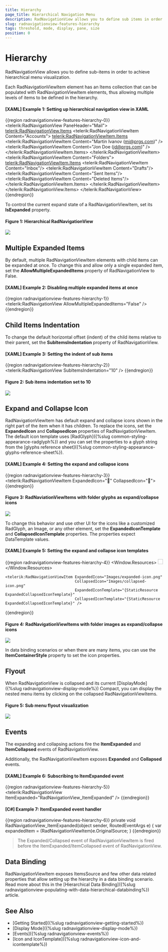 ```yaml
---
title: Hierarchy
page_title: Hierarchical Navigation Menu
description: RadNavigationView allows you to define sub items in order to achieve hierarchical menu visualizаtion.
slug: radnavigationview-features-hierarchy
tags: threshold, mode, display, pane, size
position: 0
---
```


# Hierarchy

RadNavigationView allows you to define sub-items in order to achieve hierarchical menu visualizаtion.

Each RadNavigationViewItem element has an Items collection that can be populated with RadNavigationViewItem elements, thus allowing multiple levels of items to be defined in the hierarchy.

#### __[XAML] Example 1: Setting up hierarchical navigation view in XAML__
{{region radnavigationview-features-hierarchy-0}}
	<telerik:RadNavigationView PaneHeader="Mail">
		<telerik:RadNavigationView.Items>
			<telerik:RadNavigationViewItem Content="Accounts">
				<telerik:RadNavigationViewItem.Items>
					<telerik:RadNavigationViewItem Content="Martin Ivanov (mi@prgs.com)" />
					<telerik:RadNavigationViewItem Content="Jon Doe (jd@prgs.com)" />                       
				</telerik:RadNavigationViewItem.Items>
			</telerik:RadNavigationViewItem>
			<telerik:RadNavigationViewItem Content="Folders">
				<telerik:RadNavigationViewItem.Items>
					<telerik:RadNavigationViewItem Content="Inbox"/>
					<telerik:RadNavigationViewItem Content="Drafts"/>
					<telerik:RadNavigationViewItem Content="Sent Items"/>
					<telerik:RadNavigationViewItem Content="Deleted Items"/>
				</telerik:RadNavigationViewItem.Items>
			</telerik:RadNavigationViewItem>             
		</telerik:RadNavigationView.Items>
	</telerik:RadNavigationView>
{{endregion}}

To control the current expand state of a RadNavigationViewItem, set its __IsExpanded__ property.

#### Figure 1: Hierarchical RadNavigationView
![](images/radnavigationview-features-hierarchy-0.png)

## Multiple Expanded Items

By default, multiple RadNavigationViewItem elements with child items can be expanded at once. To change this and allow only a single expanded item, set the __AllowMultipleExpandedItems__ property of RadNavigationView to False. 

#### __[XAML] Example 2: Disabling multiple expanded items at once__
{{region radnavigationview-features-hierarchy-1}}
	<telerik:RadNavigationView AllowMultipleExpandedItems="False" />
{{endregion}}

## Child Items Indentation

To change the default horizontal offset (indent) of the child items relative to their parent, set the __SubItemsIndentation__ property of RadNavigationView.

#### __[XAML] Example 3: Setting the indent of sub items__
{{region radnavigationview-features-hierarchy-2}}
	<telerik:RadNavigationView SubItemsIndentation="10" />
{{endregion}}

#### Figure 2: Sub items indentation set to 10
![](images/radnavigationview-features-hierarchy-1.png)

## Expand and Collapse Icon

RadNavigationViewItem has default expand and collapse icons shown in the right part of the item when it has children. To replace the icons, set the __ExpandedIcon__ and __CollapsedIcon__ properties of RadNavigationViewItem. The default icon template uses [RadGlyph]({%slug common-styling-appearance-radglyph%}) and you can set the properties to a glyph string from the [glyphs reference sheet]({%slug common-styling-appearance-glyphs-reference-sheet%}).

#### __[XAML] Example 4: Setting the expand and collapse icons__
{{region radnavigationview-features-hierarchy-3}}
	<telerik:RadNavigationViewItem ExpandedIcon="&#xe901;" CollapsedIcon="&#xe900;">
{{endregion}}

#### Figure 3: RadNaviationViewItems with folder glyphs as expand/collapse icons
![](images/radnavigationview-features-hierarchy-2.png)

To change this behavior and use other UI for the icons like a customized RadGlyph, an Image, or any other element, set the __ExpandedIconTemplate__ and __CollapsedIconTemplate__ properties. The properties expect DataTemplate values.

#### __[XAML] Example 5: Setting the expand and collapse icon templates__
{{region radnavigationview-features-hierarchy-4}}
	<Window.Resources>
		<DataTemplate x:Key="ExpandedCollapsedIconTemplate">
			<Image Source="{Binding}" Width="16" Height="16" />
		</DataTemplate>
	</Window.Resources>
	
	<telerik:RadNavigationViewItem ExpandedIcon="Images/expanded-icon.png" 
                                   CollapsedIcon="Images/collapsed-icon.png" 
                                   ExpandedIconTemplate="{StaticResource ExpandedCollapsedIconTemplate}"
                                   CollapsedIconTemplate="{StaticResource ExpandedCollapsedIconTemplate}" />                    
{{endregion}}

#### Figure 4: RadNavigationViewItems with folder images as expand/collapse icons
![](images/radnavigationview-features-hierarchy-3.png)

In data binding scenarios or when there are many items, you can use the __ItemContainerStyle__ property to set the icon properties.

## Flyout 

When RadNavigationView is collapsed and its current [DisplayMode]({%slug radnavigationview-display-mode%}) Compact, you can display the nested menu items by clicking on the collapsed RadNavigationViewItems.

#### Figure 5: Sub menu flyout visualization
![](images/radnavigationview-features-hierarchy-4.png)

## Events

The expanding and collapsing actions fire the __ItemExpanded__ and __ItemCollapsed__ events of RadNavigationView. 

Additionally, the RadNavigationViewItem exposes __Expanded__ and __Collapsed__ events.

#### __[XAML] Example 6: Subscribing to ItemExpanded event__
{{region radnavigationview-features-hierarchy-5}}
	<telerik:RadNavigationView ItemExpanded="RadNavigationView_ItemExpanded" />
{{endregion}}

#### __[C#] Example 7: ItemExpanded event handler__
{{region radnavigationview-features-hierarchy-6}}
	private void RadNavigationView_ItemExpanded(object sender, RoutedEventArgs e)
	{
		var expandedItem = (RadNavigationViewItem)e.OriginalSource;
	}
{{endregion}}

> The Expanded/Collapsed event of RadNavigationViewItem is fired before the ItemExpanded/ItemCollapsed event of RadNavigationView.

## Data Binding

RadNavigationViewItem exposes ItemsSource and few other data related properties that allow setting up the hierarchy in a data binding scenario. Read more about this in the [Hierarchical Data Binding]({%slug radnavigationview-populating-with-data-hierarchical-databinding%}) article.

## See Also  
* [Getting Started]({%slug radnavigationview-getting-started%})
* [Display Mode]({%slug radnavigationview-display-mode%})
* [Events]({%slug radnavigationview-events%})
* [Icon and IconTemplate]({%slug radnavigationview-icon-and-icontemplate%})
